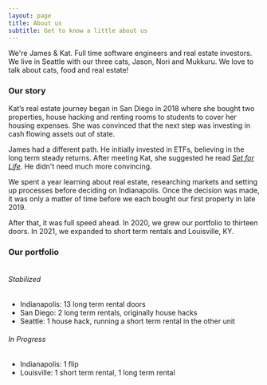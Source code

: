 ```yaml
---
layout: page
title: About us
subtitle: Get to know a little about us
---
```


We're James & Kat. Full time software engineers and real estate investors. We live in Seattle with our three cats, Jason, Nori and Mukkuru. We love to talk about cats, food and real estate!


### Our story

Kat’s real estate journey began in San Diego in 2018 where she bought two properties, house hacking and renting rooms to students to cover her housing expenses. She was convinced that the next step was investing in cash flowing assets out of state.

James had a different path. He initially invested in ETFs, believing in the long term steady returns. After meeting Kat, she suggested he read *[Set for Life](https://amzn.to/3sflifG)*. He didn't need much more convincing.

We spent a year learning about real estate, researching markets and setting up processes before deciding on Indianapolis. Once the decision was made, it was only a matter of time before we each bought our first property in late 2019.

After that, it was full speed ahead. In 2020, we grew our portfolio to thirteen doors. In 2021, we expanded to short term rentals and Louisville, KY.

### Our portfolio

###### <br/>Stabilized
- Indianapolis: 13 long term rental doors
- San Diego: 2 long term rentals, originally house hacks
- Seattle: 1 house hack, running a short term rental in the other unit

###### In Progress
- Indianapolis: 1 flip
- Louisville: 1 short term rental, 1 long term rental
